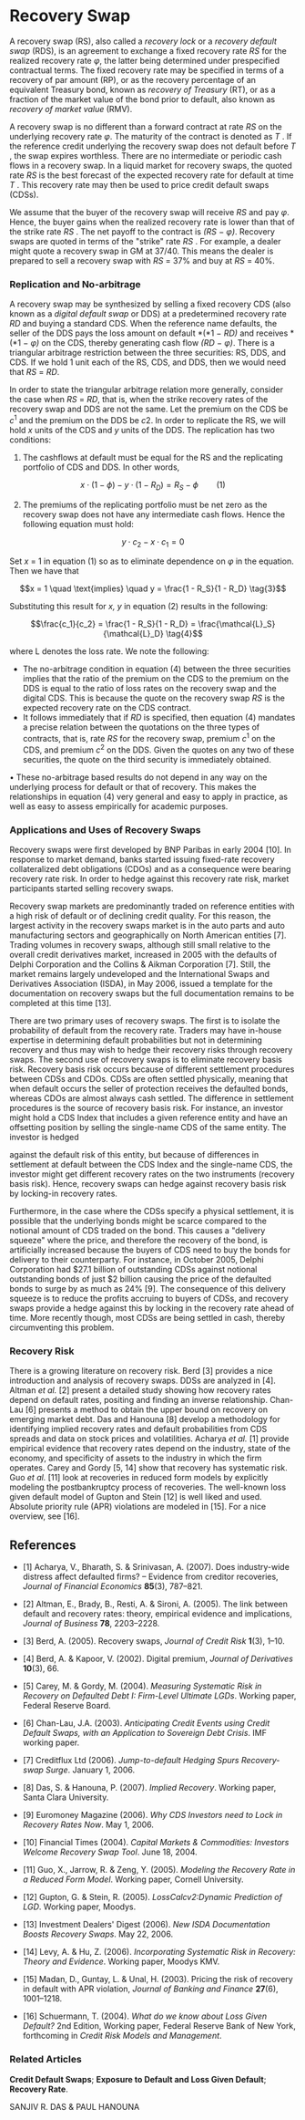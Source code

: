 # **Recovery Swap**

A recovery swap (RS), also called a *recovery lock* or a *recovery default swap* (RDS), is an agreement to exchange a fixed recovery rate *RS* for the realized recovery rate *φ*, the latter being determined under prespecified contractual terms. The fixed recovery rate may be specified in terms of a recovery of par amount (RP), or as the recovery percentage of an equivalent Treasury bond, known as *recovery of Treasury* (RT), or as a fraction of the market value of the bond prior to default, also known as *recovery of market value* (RMV).

A recovery swap is no different than a forward contract at rate *RS* on the underlying recovery rate *φ*. The maturity of the contract is denoted as *T* . If the reference credit underlying the recovery swap does not default before *T* , the swap expires worthless. There are no intermediate or periodic cash flows in a recovery swap. In a liquid market for recovery swaps, the quoted rate *RS* is the best forecast of the expected recovery rate for default at time *T* . This recovery rate may then be used to price credit default swaps (CDSs).

We assume that the buyer of the recovery swap will receive *RS* and pay *φ*. Hence, the buyer gains when the realized recovery rate is lower than that of the strike rate *RS* . The net payoff to the contract is *(RS* − *φ)*. Recovery swaps are quoted in terms of the "strike" rate *RS* . For example, a dealer might quote a recovery swap in GM at 37/40. This means the dealer is prepared to sell a recovery swap with *RS* = 37% and buy at *RS* = 40%.

### **Replication and No-arbitrage**

A recovery swap may be synthesized by selling a fixed recovery CDS (also known as a *digital default swap* or DDS) at a predetermined recovery rate *RD* and buying a standard CDS. When the reference name defaults, the seller of the DDS pays the loss amount on default *(*1 − *RD)* and receives *(*1 − *φ)* on the CDS, thereby generating cash flow *(RD* − *φ)*. There is a triangular arbitrage restriction between the three securities: RS, DDS, and CDS. If we hold 1 unit each of the RS, CDS, and DDS, then we would need that *RS* = *RD*.

In order to state the triangular arbitrage relation more generally, consider the case when *RS* = *RD*, that is, when the strike recovery rates of the recovery swap and DDS are not the same. Let the premium on the CDS be *c*<sup>1</sup> and the premium on the DDS be *c*2. In order to replicate the RS, we will hold *x* units of the CDS and *y* units of the DDS. The replication has two conditions:

1. The cashflows at default must be equal for the RS and the replicating portfolio of CDS and DDS. In other words,

$$x \cdot (1 - \phi) - y \cdot (1 - R_D) = R_S - \phi \qquad (1)$$

2. The premiums of the replicating portfolio must be net zero as the recovery swap does not have any intermediate cash flows. Hence the following equation must hold:

$$y \cdot c_2 - x \cdot c_1 = 0 \tag{2}$$

Set *x* = 1 in equation (1) so as to eliminate dependence on *φ* in the equation. Then we have that

$$x = 1 \quad \text{implies} \quad y = \frac{1 - R_S}{1 - R_D} \tag{3}$$

Substituting this result for *x, y* in equation (2) results in the following:

$$\frac{c_1}{c_2} = \frac{1 - R_S}{1 - R_D} = \frac{\mathcal{L}_S}{\mathcal{L}_D} \tag{4}$$

where L denotes the loss rate. We note the following:

- The no-arbitrage condition in equation (4) between the three securities implies that the ratio of the premium on the CDS to the premium on the DDS is equal to the ratio of loss rates on the recovery swap and the digital CDS. This is because the quote on the recovery swap *RS* is the expected recovery rate on the CDS contract.
- It follows immediately that if *RD* is specified, then equation (4) mandates a precise relation between the quotations on the three types of contracts, that is, rate *RS* for the recovery swap, premium *c*<sup>1</sup> on the CDS, and premium *c*<sup>2</sup> on the DDS. Given the quotes on any two of these securities, the quote on the third security is immediately obtained.

• These no-arbitrage based results do not depend in any way on the underlying process for default or that of recovery. This makes the relationships in equation (4) very general and easy to apply in practice, as well as easy to assess empirically for academic purposes.

### **Applications and Uses of Recovery Swaps**

Recovery swaps were first developed by BNP Paribas in early 2004 [10]. In response to market demand, banks started issuing fixed-rate recovery collateralized debt obligations (CDOs) and as a consequence were bearing recovery rate risk. In order to hedge against this recovery rate risk, market participants started selling recovery swaps.

Recovery swap markets are predominantly traded on reference entities with a high risk of default or of declining credit quality. For this reason, the largest activity in the recovery swaps market is in the auto parts and auto manufacturing sectors and geographically on North American entities [7]. Trading volumes in recovery swaps, although still small relative to the overall credit derivatives market, increased in 2005 with the defaults of Delphi Corporation and the Collins & Aikman Corporation [7]. Still, the market remains largely undeveloped and the International Swaps and Derivatives Association (ISDA), in May 2006, issued a template for the documentation on recovery swaps but the full documentation remains to be completed at this time [13].

There are two primary uses of recovery swaps. The first is to isolate the probability of default from the recovery rate. Traders may have in-house expertise in determining default probabilities but not in determining recovery and thus may wish to hedge their recovery risks through recovery swaps. The second use of recovery swaps is to eliminate recovery basis risk. Recovery basis risk occurs because of different settlement procedures between CDSs and CDOs. CDSs are often settled physically, meaning that when default occurs the seller of protection receives the defaulted bonds, whereas CDOs are almost always cash settled. The difference in settlement procedures is the source of recovery basis risk. For instance, an investor might hold a CDS Index that includes a given reference entity and have an offsetting position by selling the single-name CDS of the same entity. The investor is hedged

against the default risk of this entity, but because of differences in settlement at default between the CDS Index and the single-name CDS, the investor might get different recovery rates on the two instruments (recovery basis risk). Hence, recovery swaps can hedge against recovery basis risk by locking-in recovery rates.

Furthermore, in the case where the CDSs specify a physical settlement, it is possible that the underlying bonds might be scarce compared to the notional amount of CDS traded on the bond. This causes a "delivery squeeze" where the price, and therefore the recovery of the bond, is artificially increased because the buyers of CDS need to buy the bonds for delivery to their counterparty. For instance, in October 2005, Delphi Corporation had \$27.1 billion of outstanding CDSs against notional outstanding bonds of just \$2 billion causing the price of the defaulted bonds to surge by as much as 24% [9]. The consequence of this delivery squeeze is to reduce the profits accruing to buyers of CDSs, and recovery swaps provide a hedge against this by locking in the recovery rate ahead of time. More recently though, most CDSs are being settled in cash, thereby circumventing this problem.

### **Recovery Risk**

There is a growing literature on recovery risk. Berd [3] provides a nice introduction and analysis of recovery swaps. DDSs are analyzed in [4]. Altman *et al.* [2] present a detailed study showing how recovery rates depend on default rates, positing and finding an inverse relationship. Chan-Lau [6] presents a method to obtain the upper bound on recovery on emerging market debt. Das and Hanouna [8] develop a methodology for identifying implied recovery rates and default probabilities from CDS spreads and data on stock prices and volatilities. Acharya *et al.* [1] provide empirical evidence that recovery rates depend on the industry, state of the economy, and specificity of assets to the industry in which the firm operates. Carey and Gordy [5, 14] show that recovery has systematic risk. Guo *et al.* [11] look at recoveries in reduced form models by explicitly modeling the postbankruptcy process of recoveries. The well-known loss given default model of Gupton and Stein [12] is well liked and used. Absolute priority rule (APR) violations are modeled in [15]. For a nice overview, see [16].

## **References**

- [1] Acharya, V., Bharath, S. & Srinivasan, A. (2007). Does industry-wide distress affect defaulted firms? – Evidence from creditor recoveries, *Journal of Financial Economics* **85**(3), 787–821.
- [2] Altman, E., Brady, B., Resti, A. & Sironi, A. (2005). The link between default and recovery rates: theory, empirical evidence and implications, *Journal of Business* **78**, 2203–2228.
- [3] Berd, A. (2005). Recovery swaps, *Journal of Credit Risk* **1**(3), 1–10.
- [4] Berd, A. & Kapoor, V. (2002). Digital premium, *Journal of Derivatives* **10**(3), 66.
- [5] Carey, M. & Gordy, M. (2004). *Measuring Systematic Risk in Recovery on Defaulted Debt I: Firm-Level Ultimate LGDs*. Working paper, Federal Reserve Board.
- [6] Chan-Lau, J.A. (2003). *Anticipating Credit Events using Credit Default Swaps, with an Application to Sovereign Debt Crisis*. IMF working paper.
- [7] Creditflux Ltd (2006). *Jump-to-default Hedging Spurs Recovery-swap Surge*. January 1, 2006.
- [8] Das, S. & Hanouna, P. (2007). *Implied Recovery*. Working paper, Santa Clara University.
- [9] Euromoney Magazine (2006). *Why CDS Investors need to Lock in Recovery Rates Now*. May 1, 2006.

- [10] Financial Times (2004). *Capital Markets & Commodities: Investors Welcome Recovery Swap Tool*. June 18, 2004.
- [11] Guo, X., Jarrow, R. & Zeng, Y. (2005). *Modeling the Recovery Rate in a Reduced Form Model*. Working paper, Cornell University.
- [12] Gupton, G. & Stein, R. (2005). *LossCalcv2:Dynamic Prediction of LGD*. Working paper, Moodys.
- [13] Investment Dealers' Digest (2006). *New ISDA Documentation Boosts Recovery Swaps*. May 22, 2006.
- [14] Levy, A. & Hu, Z. (2006). *Incorporating Systematic Risk in Recovery: Theory and Evidence*. Working paper, Moodys KMV.
- [15] Madan, D., Guntay, L. & Unal, H. (2003). Pricing the risk of recovery in default with APR violation, *Journal of Banking and Finance* **27**(6), 1001–1218.
- [16] Schuermann, T. (2004). *What do we know about Loss Given Default?* 2nd Edition, Working paper, Federal Reserve Bank of New York, forthcoming in *Credit Risk Models and Management*.

### **Related Articles**

**Credit Default Swaps**; **Exposure to Default and Loss Given Default**; **Recovery Rate**.

SANJIV R. DAS & PAUL HANOUNA